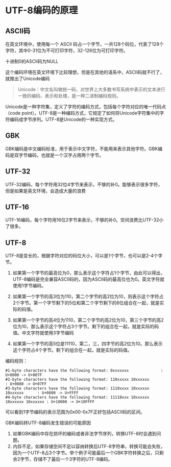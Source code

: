 # UTF-8编码的原理

## ASCII码

在英文环境中，使用每一个 ASCII 码占一个字节，一共128个码位，代表了128个字符，其中0-31位为不可打印字符，32-126位为可打印字符。

十进制0的ASCII码为NULL

这个编码环境在英文环境下比较理想，但是在其他的语系中，ASCII码就不行了，就推出了Unicode编码


> Unicode：中文名叫做统一码，对世界上大多数书写系统中表示的文本进行一致的编码、表示和处理，是一种二进制编码规则。

Unicode是一种字符集，定义了字符的编码方式，包括每个字符对应的唯一代码点（code point）。UTF-8是一种编码方式，它规定了如何将Unicode字符集中的字符编码成字节序列。UTF-8是Unicode的一种实现方式。

## GBK

GBK编码是中文编码标准，用于表示中文字符，不能用来表示其他字符。GBK编码是双字节编码，也就是一个汉字占用两个字节。

## UTF-32

UTF-32编码，每个字符用32位4字节来表示，不够的补0。能够表示很多字符，但是如果是英文环境，会造成大量的浪费

## UTF-16

UTF-16编码，每个字符用16位2字节来表示，不够的补0。空间浪费比UTF-32小了很多。

## UTF-8

UTF-8是变长的，根据字符对应的码位大小，可以是1个字节，也可以是2-4个字节。

1. 如果第一个字节的最高位为0，那么表示这个字符占1个字节，由此可以得出，UTF-8编码是完全兼容ASCII码的，因为ASCII码的最高位也为0。英文字符就使用1字节编码。

2. 如果第一个字节的高3位为110，第二个字节的高2位为10，则表示这个字符占2个字节。第一个字节剩下的5位和第二个字节剩下的6位组合在一起，就是实际的码值。
3. 如果第一个字节的高4位为1110，第二个字节的高2位为10，第三个字节的高2位为10，那么表示这个字符占3个字节。剩下的组合在一起，就是实际的码值。中文字符就使用3字节编码
4. 如果第一个字节的高5位是11110，第二，三，四字节的高2位为10。那么表示这个字符占4个字节。剩下的组合在一起，就是实际的码值。

编码规则：

    #1-byte characters have the following format: 0xxxxxxx  			: U+0000 -> U+007F
    #2-byte characters have the following format: 110xxxxx 10xxxxxx		        : U+0080 -> U+07FF
    #3-byte characters have the following format: 1110xxxx 10xxxxxx 10xxxxxx	  : U+0800 -> U+FFFF
    #4-byte characters have the following format: 11110xxx 10xxxxxx 10xxxxxx 10xxxxxx : U+10000 -> U+10FFFF

可以看到1字节编码的表示范围为0x00-0x7F正好包括ASCII码的区间。


GBK编码转UTF-8编码发生错误的可能原因
1. 如果GBK编码中存在损坏的编码或者非法字节序列，转换UTF-8时会遇到问题。
2. 内存不足，如果存储空间不足以容纳转换后UTF-8字符串，转换可能会失败，因为一个UTF-8占3个字节。举个例子可能最后一个GBK字符转换之后，只剩余2字节，存储不了最后一个3字符的UTF-8编码。
